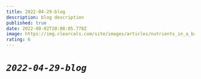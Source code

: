 ```yaml
---
title: 2022-04-29-blog
description: blog description
published: true
date: 2022-08-02T20:08:05.778Z
image: https://img.clearcals.com/site/images/articles/nutrients_in_a_balanced_diet_small.webp
rating: 6
---
```

# *`2022-04-29-blog`*